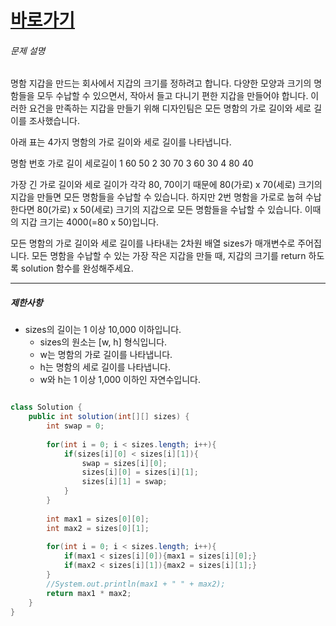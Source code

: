 
# [바로가기](https://school.programmers.co.kr/learn/courses/30/lessons/86491)

###### 문제 설명

명함 지갑을 만드는 회사에서 지갑의 크기를 정하려고 합니다. 다양한 모양과 크기의 명함들을 모두 수납할 수 있으면서, 작아서 들고 다니기 편한 지갑을 만들어야 합니다. 이러한 요건을 만족하는 지갑을 만들기 위해 디자인팀은 모든 명함의 가로 길이와 세로 길이를 조사했습니다.

아래 표는 4가지 명함의 가로 길이와 세로 길이를 나타냅니다.


명함 번호    가로 길이    세로길이
1                  60                50
2                  30                70
3                  60                30
4                  80                40


가장 긴 가로 길이와 세로 길이가 각각 80, 70이기 때문에 80(가로) x 70(세로) 크기의 지갑을 만들면 모든 명함들을 수납할 수 있습니다. 하지만 2번 명함을 가로로 눕혀 수납한다면 80(가로) x 50(세로) 크기의 지갑으로 모든 명함들을 수납할 수 있습니다. 이때의 지갑 크기는 4000(=80 x 50)입니다.

모든 명함의 가로 길이와 세로 길이를 나타내는 2차원 배열 sizes가 매개변수로 주어집니다. 모든 명함을 수납할 수 있는 가장 작은 지갑을 만들 때, 지갑의 크기를 return 하도록 solution 함수를 완성해주세요.

---

##### 제한사항

-   sizes의 길이는 1 이상 10,000 이하입니다.
    -   sizes의 원소는 [w, h] 형식입니다.
    -   w는 명함의 가로 길이를 나타냅니다.
    -   h는 명함의 세로 길이를 나타냅니다.
    -   w와 h는 1 이상 1,000 이하인 자연수입니다.

```java

class Solution {
    public int solution(int[][] sizes) {
        int swap = 0;
        
        for(int i = 0; i < sizes.length; i++){
            if(sizes[i][0] < sizes[i][1]){
                swap = sizes[i][0];
                sizes[i][0] = sizes[i][1];
                sizes[i][1] = swap;
            }
        }
        
        int max1 = sizes[0][0];
        int max2 = sizes[0][1];
        
        for(int i = 0; i < sizes.length; i++){
            if(max1 < sizes[i][0]){max1 = sizes[i][0];}
            if(max2 < sizes[i][1]){max2 = sizes[i][1];}
        }
        //System.out.println(max1 + " " + max2);
        return max1 * max2;
    }
}

```
